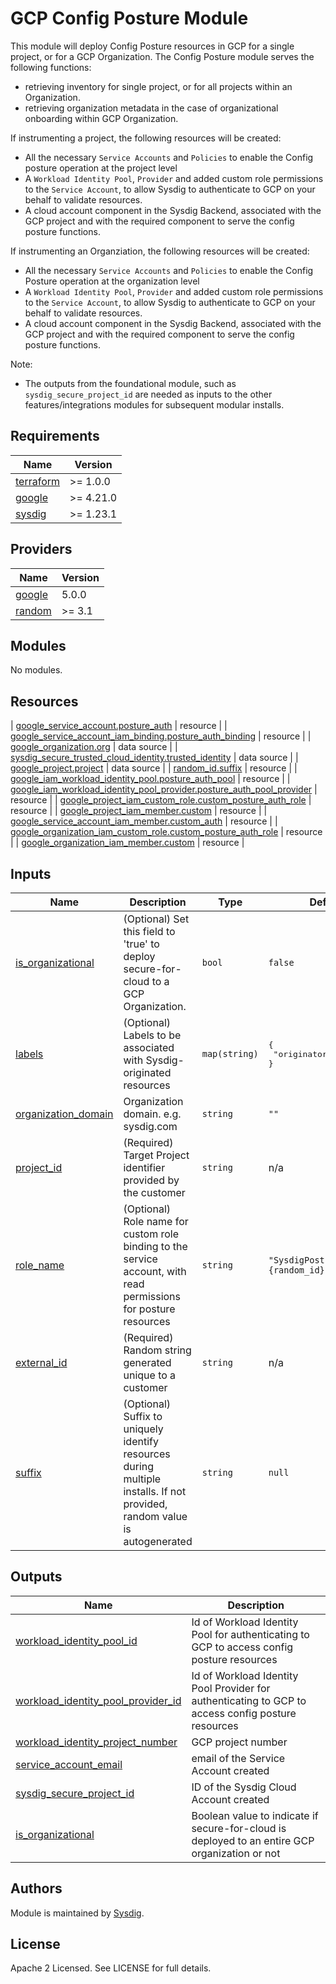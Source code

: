 # GCP Config Posture Module

This module will deploy Config Posture resources in GCP for a single project, or for a GCP Organization.
The Config Posture module serves the following functions:
- retrieving inventory for single project, or for all projects within an Organization.
- retrieving organization metadata in the case of organizational onboarding within GCP Organization.

If instrumenting a project, the following resources will be created:
- All the necessary `Service Accounts` and `Policies` to enable the Config posture operation at the project level
- A `Workload Identity Pool`, `Provider` and added custom role permissions to the `Service Account`, to allow Sysdig to authenticate to GCP on your behalf to validate resources.
- A cloud account component in the Sysdig Backend, associated with the GCP project and with the required component to serve the config posture functions.

If instrumenting an Organziation, the following resources will be created:
- All the necessary `Service Accounts` and `Policies` to enable the Config Posture operation at the organization level
- A `Workload Identity Pool`, `Provider` and added custom role permissions to the `Service Account`, to allow Sysdig to authenticate to GCP on your behalf to validate resources.
- A cloud account component in the Sysdig Backend, associated with the GCP project and with the required component to serve the config posture functions.

Note:
- The outputs from the foundational module, such as `sysdig_secure_project_id` are needed as inputs to the other features/integrations modules for subsequent modular installs.

<!-- BEGINNING OF PRE-COMMIT-TERRAFORM DOCS HOOK -->
## Requirements

| Name | Version |
|------|---------|
| <a name="requirement_terraform"></a> [terraform](#requirement\_terraform) | >= 1.0.0 |
| <a name="requirement_google"></a> [google](#requirement\_google) | >= 4.21.0 |
| <a name="requirement_sysdig"></a> [sysdig](#requirement\_sysdig) | >= 1.23.1 |

## Providers

| Name | Version |
|------|---------|
| <a name="provider_google"></a> [google](#provider\_google) | 5.0.0 |
| <a name="provider_random"></a> [random](#provider\_random) | >= 3.1 |

## Modules

No modules.

## Resources

| [google_service_account.posture_auth](https://registry.terraform.io/providers/hashicorp/google/latest/docs/resources/service_account) | resource |
| [google_service_account_iam_binding.posture_auth_binding](https://registry.terraform.io/providers/hashicorp/google/latest/docs/resources/service_account_iam_binding) | resource |
| [google_organization.org](https://registry.terraform.io/providers/hashicorp/google/latest/docs/data-sources/organization) | data source |
| [sysdig_secure_trusted_cloud_identity.trusted_identity](https://registry.terraform.io/providers/sysdiglabs/sysdig/latest/docs/data-sources/secure_trusted_cloud_identity) | data source |
| [google_project.project](https://registry.terraform.io/providers/hashicorp/google/latest/docs/data-sources/project) | data source |
| [random_id.suffix](https://registry.terraform.io/providers/hashicorp/random/latest/docs/resources/id) | resource |
| [google_iam_workload_identity_pool.posture_auth_pool](https://registry.terraform.io/providers/hashicorp/google/latest/docs/resources/iam_workload_identity_pool) | resource |
| [google_iam_workload_identity_pool_provider.posture_auth_pool_provider](https://registry.terraform.io/providers/hashicorp/google/latest/docs/resources/iam_workload_identity_pool_provider) | resource |
| [google_project_iam_custom_role.custom_posture_auth_role](https://registry.terraform.io/providers/hashicorp/google/latest/docs/resources/google_project_iam_custom_role) | resource |
| [google_project_iam_member.custom](https://registry.terraform.io/providers/hashicorp/google/latest/docs/resources/google_project_iam#google_project_iam_member) | resource |
| [google_service_account_iam_member.custom_auth](https://registry.terraform.io/providers/hashicorp/google/latest/docs/resources/google_service_account_iam#google_service_account_iam_member) | resource |
| [google_organization_iam_custom_role.custom_posture_auth_role](https://registry.terraform.io/providers/hashicorp/google/latest/docs/resources/google_organization_iam_custom_role) | resource |
| [google_organization_iam_member.custom](https://registry.terraform.io/providers/hashicorp/google/latest/docs/resources/google_organization_iam#google_organization_iam_member) | resource |

## Inputs

| Name | Description                                                                                                               | Type | Default                                       | Required |
|------|---------------------------------------------------------------------------------------------------------------------------|------|-----------------------------------------------|:--------:|
| <a name="input_is_organizational"></a> [is\_organizational](#input\_is\_organizational) | (Optional) Set this field to 'true' to deploy secure-for-cloud to a GCP Organization.                                     | `bool` | `false`                                       | no |
| <a name="input_labels"></a> [labels](#input\_labels) | (Optional) Labels to be associated with Sysdig-originated resources                                                       | `map(string)` | <pre>{<br>  "originator": "sysdig"<br>}</pre> | no |
| <a name="input_organization_domain"></a> [organization\_domain](#input\_organization\_domain) | Organization domain. e.g. sysdig.com                                                                                      | `string` | `""`                                          | no |
| <a name="input_project_id"></a> [project\_id](#input\_project\_id) | (Required) Target Project identifier provided by the customer                                                             | `string` | n/a                                           | yes |
| <a name="input_role_name"></a> [role\_name](#input\_role\_name) | (Optional) Role name for custom role binding to the service account, with read permissions for posture resources          | `string` | `"SysdigPostureAuthRole-{random_id}"`         | no |
| <a name="input_external_id"></a> [external\_id](#input\_external\_id) | (Required) Random string generated unique to a customer                                                                   | `string` | n/a                                           | yes |
| <a name="input_suffix"></a> [suffix](#input\_suffix) | (Optional) Suffix to uniquely identify resources during multiple installs. If not provided, random value is autogenerated | `string` | `null`                                        | no |

## Outputs

| Name | Description                                                                                        |
|------|----------------------------------------------------------------------------------------------------|
| <a name="output_workload_identity_pool_id"></a> [workload\_identity\_pool\_id](#output\_workload\_identity\_pool\_id) | Id of Workload Identity Pool for authenticating to GCP to access config posture resources          |
| <a name="output_workload_identity_pool_provider_id"></a> [workload\_identity\_pool\_provider\_id](#output\_workload\_identity\_pool\_provider\_id) | Id of Workload Identity Pool Provider for authenticating to GCP to access config posture resources |
| <a name="output_workload_identity_project_number"></a> [workload\_identity\_project\_number](#output\_workload\_identity\_project\_number) | GCP project number                                                                                 |
| <a name="output_service_account_email"></a> [service\_account\_email](#output\_service\_account\_email) | email of the Service Account created                                                               |
| <a name="output_sysdig_secure_project_id"></a> [sysdig\_secure\_project\_id](#output\_sysdig\_secure\_project\_id) | ID of the Sysdig Cloud Account created                                                             |
| <a name="output_is_organizational"></a> [is\_organizational](#output\_is\_organizational) | Boolean value to indicate if secure-for-cloud is deployed to an entire GCP organization or not     |
<!-- END OF PRE-COMMIT-TERRAFORM DOCS HOOK -->

## Authors

Module is maintained by [Sysdig](https://sysdig.com).

## License

Apache 2 Licensed. See LICENSE for full details.